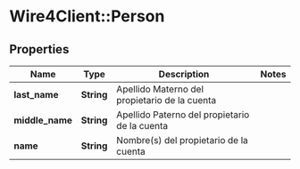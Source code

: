 # Wire4Client::Person

## Properties
Name | Type | Description | Notes
------------ | ------------- | ------------- | -------------
**last_name** | **String** | Apellido Materno del propietario de la cuenta | 
**middle_name** | **String** | Apellido Paterno del propietario de la cuenta | 
**name** | **String** | Nombre(s) del propietario de la cuenta | 


